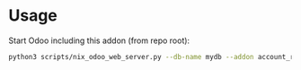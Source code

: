 # Usage

Start Odoo including this addon (from repo root):

```bash
python3 scripts/nix_odoo_web_server.py --db-name mydb --addon account_receipt_send
```
